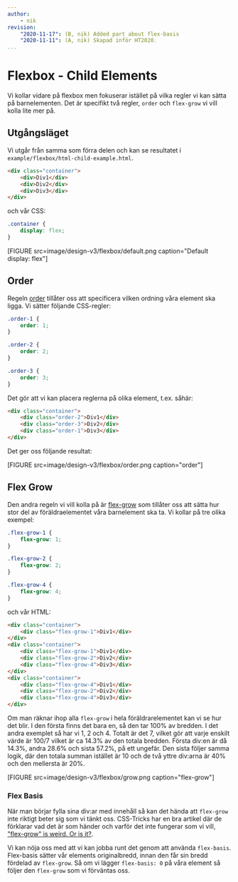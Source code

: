 ```yaml
---
author:
    - nik
revision:
    "2020-11-17": (B, nik) Added part about flex-basis
    "2020-11-11": (A, nik) Skapad inför HT2020.
...
```

Flexbox - Child Elements
==================================

Vi kollar vidare på flexbox men fokuserar istället på vilka regler vi kan sätta på barnelementen. Det är specifikt två regler, `order` och `flex-grow` vi vill kolla lite mer på.

## Utgångsläget

Vi utgår från samma som förra delen och kan se resultatet i `example/flexbox/html-child-example.html`.

```html
<div class="container">
    <div>Div1</div>
    <div>Div2</div>
    <div>Div3</div>
</div>
```

och vår CSS:

```css
.container {
    display: flex;
}
```

[FIGURE src=image/design-v3/flexbox/default.png caption="Default display: flex"]

## Order

Regeln [order](https://developer.mozilla.org/en-US/docs/Web/CSS/order) tillåter oss att specificera vilken ordning våra element ska ligga. Vi sätter följande CSS-regler:

```css
.order-1 {
    order: 1;
}

.order-2 {
    order: 2;
}

.order-3 {
    order: 3;
}
```

Det gör att vi kan placera reglerna på olika element, t.ex. såhär:

```html
<div class="container">
    <div class="order-2">Div1</div>
    <div class="order-3">Div2</div>
    <div class="order-1">Div3</div>
</div>
```

Det ger oss följande resultat:

[FIGURE src=image/design-v3/flexbox/order.png caption="order"]

## Flex Grow

Den andra regeln vi vill kolla på är [flex-grow](https://developer.mozilla.org/en-US/docs/Web/CSS/flex-grow) som tillåter oss att sätta hur stor del av föräldraelementet våra barnelement ska ta. Vi kollar på tre olika exempel:

```css
.flex-grow-1 {
    flex-grow: 1;
}

.flex-grow-2 {
    flex-grow: 2;
}

.flex-grow-4 {
    flex-grow: 4;
}
```

och vår HTML:

```html
<div class="container">
    <div class="flex-grow-1">Div1</div>
</div>
<div class="container">
    <div class="flex-grow-1">Div1</div>
    <div class="flex-grow-2">Div2</div>
    <div class="flex-grow-4">Div3</div>
</div>
<div class="container">
    <div class="flex-grow-4">Div1</div>
    <div class="flex-grow-2">Div2</div>
    <div class="flex-grow-4">Div3</div>
</div>
```

Om man räknar ihop alla `flex-grow` i hela föräldrarelementet kan vi se hur det blir. I den första finns det bara en, så den tar 100% av bredden. I det andra exemplet så har vi 1, 2 och 4. Totalt är det 7, vilket gör att varje enskilt värde är 100/7 vilket är ca 14.3% av den totala bredden. Första div:en är då 14.3%, andra 28.6% och sista 57.2%, på ett ungefär. Den sista följer samma logik, där den totala summan istället är 10 och de två yttre div:arna är 40% och den mellersta är 20%.

[FIGURE src=image/design-v3/flexbox/grow.png caption="flex-grow"]

### Flex Basis

När man börjar fylla sina div:ar med innehåll så kan det hända att `flex-grow` inte riktigt beter sig som vi tänkt oss. CSS-Tricks har en bra artikel där de förklarar vad det är som händer och varför det inte fungerar som vi vill, ["flex-grow" is weird. Or is it?](https://css-tricks.com/flex-grow-is-weird/).

Vi kan nöja oss med att vi kan jobba runt det genom att använda `flex-basis`. Flex-basis sätter vår elements originalbredd, innan den får sin bredd fördelad av `flex-grow`. Så om vi lägger `flex-basis: 0` på våra element så följer den `flex-grow` som vi förväntas oss.
